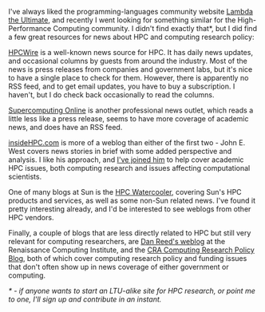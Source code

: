 <!--
.. title: HPC blogs and news sites
.. date: 2007/05/04 14:17
.. slug: hpc-blogs-and-news-sites
.. link:
.. description:
.. tags: computers, HPC, research, web
-->


I've always liked the programming-languages community website [Lambda the Ultimate](http://lambda-the-ultimate.org/), and recently I went looking for something similar for the High-Performance Computing community. I didn't find exactly that*, but I did find a few great resources for news about HPC and computing research policy:

[HPCWire](http://hpcwire.com) is a well-known news source for HPC. It has daily news updates, and occasional columns by guests from around the industry. Most of the news is press releases from companies and government labs, but it's nice to have a single place to check for them. However, there is apparently no RSS feed, and to get email updates, you have to buy a subscription. I haven't, but I do check back occasionally to read the columns.

[Supercomputing Online](http://supercomputingonline.com) is another professional news outlet, which reads a little less like a press release,
 seems to have more coverage of academic news, and does have an RSS feed.

[insideHPC.com](http://insideHPC.com/) is more of a weblog than either of the first two - John E. West covers news stories in brief with some added perspective and analysis. I like his approach, and [I've joined him](http://insidehpc.com/2007/05/02/introducing-mike/) to help cover academic HPC issues, both computing research and issues affecting computational scientists.

One of many blogs at Sun is the [HPC Watercooler](http://blogs.sun.com/HPC/), covering Sun's HPC products and services, as well as some non-Sun related news. I've found it pretty interesting already, and I'd be interested to see weblogs from other HPC vendors.

Finally, a couple of blogs that are less directly related to HPC but still very relevant for computing researchers, are [Dan Reed's weblog](http://www.renci.org/blog/index.php) at the Renaissance Computing Institute, and the [CRA Computing Research Policy Blog](http://www.cra.org/govaffairs/blog/), both of which cover computing research policy and funding issues that don't often show up in news coverage of either government or computing.

_* - if anyone wants to start an LTU-alike site for HPC research, or point me to one, I'll sign up and contribute in an instant._
